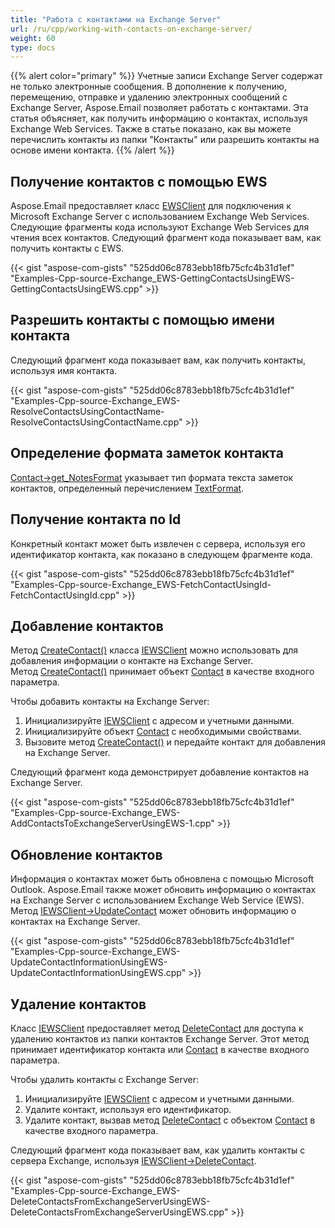 ```yaml
---
title: "Работа с контактами на Exchange Server"
url: /ru/cpp/working-with-contacts-on-exchange-server/
weight: 60
type: docs
---
```


{{% alert color="primary" %}} Учетные записи Exchange Server содержат не только электронные сообщения. В дополнение к получению, перемещению, отправке и удалению электронных сообщений с Exchange Server, Aspose.Email позволяет работать с контактами. Эта статья объясняет, как получить информацию о контактах, используя Exchange Web Services. Также в статье показано, как вы можете перечислить контакты из папки "Контакты" или разрешить контакты на основе имени контакта. {{% /alert %}} 
## **Получение контактов с помощью EWS**
Aspose.Email предоставляет класс [EWSClient](https://apireference.aspose.com/email/cpp/class/aspose.email.clients.exchange.web_service.e_w_s_client) для подключения к Microsoft Exchange Server с использованием Exchange Web Services. Следующие фрагменты кода используют Exchange Web Services для чтения всех контактов. Следующий фрагмент кода показывает вам, как получить контакты с EWS.



{{< gist "aspose-com-gists" "525dd06c8783ebb18fb75cfc4b31d1ef" "Examples-Cpp-source-Exchange_EWS-GettingContactsUsingEWS-GettingContactsUsingEWS.cpp" >}}
## **Разрешить контакты с помощью имени контакта**
Следующий фрагмент кода показывает вам, как получить контакты, используя имя контакта.



{{< gist "aspose-com-gists" "525dd06c8783ebb18fb75cfc4b31d1ef" "Examples-Cpp-source-Exchange_EWS-ResolveContactsUsingContactName-ResolveContactsUsingContactName.cpp" >}}
## **Определение формата заметок контакта**
[Contact->get_NotesFormat](https://apireference.aspose.com/email/cpp/class/aspose.email.personal_info.contact) указывает тип формата текста заметок контактов, определенный перечислением [TextFormat](https://apireference.aspose.com/email/cpp/namespace/aspose.email.personal_info).
## **Получение контакта по Id**
Конкретный контакт может быть извлечен с сервера, используя его идентификатор контакта, как показано в следующем фрагменте кода.



{{< gist "aspose-com-gists" "525dd06c8783ebb18fb75cfc4b31d1ef" "Examples-Cpp-source-Exchange_EWS-FetchContactUsingId-FetchContactUsingId.cpp" >}}
## **Добавление контактов**
Метод [CreateContact()](https://apireference.aspose.com/email/cpp/class/aspose.email.clients.exchange.web_service.i_e_w_s_client) класса [IEWSClient](https://apireference.aspose.com/email/cpp/class/aspose.email.clients.exchange.web_service.i_e_w_s_client) можно использовать для добавления информации о контакте на Exchange Server. Метод [CreateContact()](https://apireference.aspose.com/email/cpp/class/aspose.email.clients.exchange.web_service.i_e_w_s_client) принимает объект [Contact](https://apireference.aspose.com/email/cpp/class/aspose.email.personal_info.contact) в качестве входного параметра.

Чтобы добавить контакты на Exchange Server:

1. Инициализируйте [IEWSClient](https://apireference.aspose.com/email/cpp/class/aspose.email.clients.exchange.web_service.i_e_w_s_client) с адресом и учетными данными.
1. Инициализируйте объект [Contact](https://apireference.aspose.com/email/cpp/class/aspose.email.personal_info.contact) с необходимыми свойствами.
1. Вызовите метод [CreateContact()](https://apireference.aspose.com/email/cpp/class/aspose.email.clients.exchange.web_service.i_e_w_s_client) и передайте контакт для добавления на Exchange Server.

Следующий фрагмент кода демонстрирует добавление контактов на Exchange Server.



{{< gist "aspose-com-gists" "525dd06c8783ebb18fb75cfc4b31d1ef" "Examples-Cpp-source-Exchange_EWS-AddContactsToExchangeServerUsingEWS-1.cpp" >}}
## **Обновление контактов**
Информация о контактах может быть обновлена с помощью Microsoft Outlook. Aspose.Email также может обновить информацию о контактах на Exchange Server с использованием Exchange Web Service (EWS). Метод [IEWSClient->UpdateContact](https://apireference.aspose.com/email/cpp/class/aspose.email.clients.exchange.web_service.i_e_w_s_client) может обновить информацию о контактах на Exchange Server.



{{< gist "aspose-com-gists" "525dd06c8783ebb18fb75cfc4b31d1ef" "Examples-Cpp-source-Exchange_EWS-UpdateContactInformationUsingEWS-UpdateContactInformationUsingEWS.cpp" >}}
## **Удаление контактов**
Класс [IEWSClient](https://apireference.aspose.com/email/cpp/class/aspose.email.clients.exchange.web_service.i_e_w_s_client) предоставляет метод [DeleteContact](https://apireference.aspose.com/email/cpp/class/aspose.email.clients.exchange.web_service.i_e_w_s_client) для доступа к удалению контактов из папки контактов Exchange Server. Этот метод принимает идентификатор контакта или [Contact](https://apireference.aspose.com/email/cpp/class/aspose.email.personal_info.contact) в качестве входного параметра.

Чтобы удалить контакты с Exchange Server:

1. Инициализируйте [IEWSClient](https://apireference.aspose.com/email/cpp/class/aspose.email.clients.exchange.web_service.i_e_w_s_client) с адресом и учетными данными.
1. Удалите контакт, используя его идентификатор.
1. Удалите контакт, вызвав метод [DeleteContact](https://apireference.aspose.com/email/cpp/class/aspose.email.clients.exchange.web_service.i_e_w_s_client) с объектом [Contact](https://apireference.aspose.com/email/cpp/class/aspose.email.personal_info.contact) в качестве входного параметра.

Следующий фрагмент кода показывает вам, как удалить контакты с сервера Exchange, используя [IEWSClient->DeleteContact](https://apireference.aspose.com/email/cpp/class/aspose.email.clients.exchange.web_service.i_e_w_s_client).



{{< gist "aspose-com-gists" "525dd06c8783ebb18fb75cfc4b31d1ef" "Examples-Cpp-source-Exchange_EWS-DeleteContactsFromExchangeServerUsingEWS-DeleteContactsFromExchangeServerUsingEWS.cpp" >}}